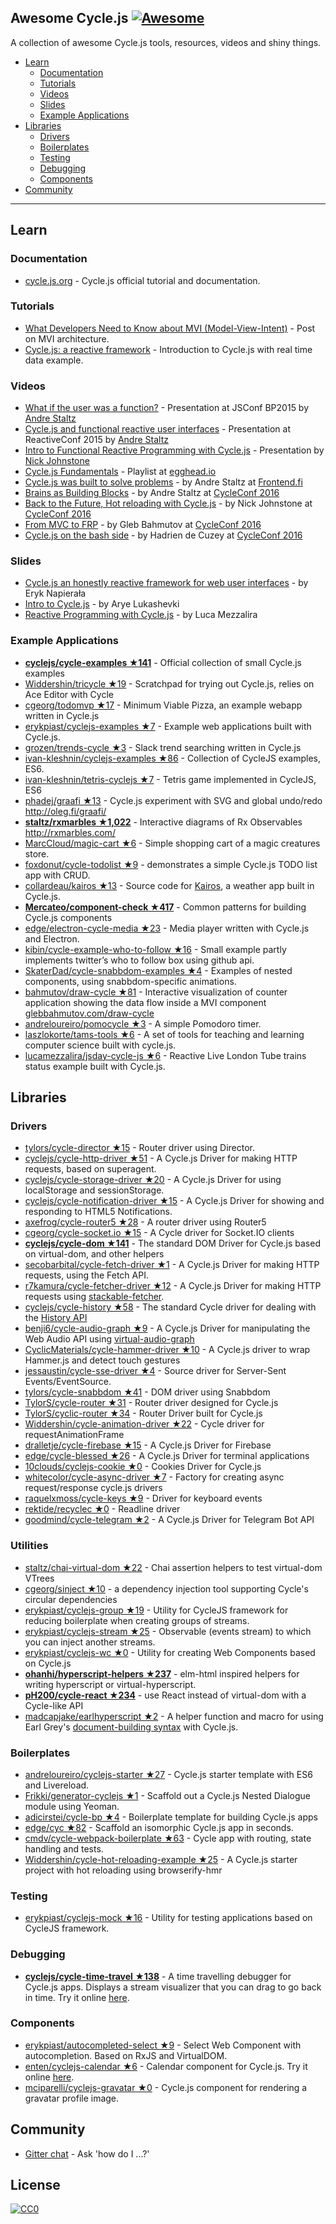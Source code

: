 ## Awesome Cycle.js [![Awesome](https://cdn.rawgit.com/sindresorhus/awesome/d7305f38d29fed78fa85652e3a63e154dd8e8829/media/badge.svg)](https://github.com/sindresorhus/awesome)

A collection of awesome Cycle.js tools, resources, videos and shiny things.

- [Learn](#learn)
  - [Documentation](#documentation)
  - [Tutorials](#tutorials)
  - [Videos](#videos)
  - [Slides](#slides)
  - [Example Applications](#example-applications)
- [Libraries](#libraries)
  - [Drivers](#drivers)
  - [Boilerplates](#boilerplates)
  - [Testing](#testing)
  - [Debugging](#debugging)
  - [Components](#components)
- [Community](#community)

---
## Learn

### Documentation

* [cycle.js.org](http://cycle.js.org/) - Cycle.js official tutorial and documentation.

### Tutorials

* [What Developers Need to Know about MVI (Model-View-Intent)](http://thenewstack.io/developers-need-know-mvi-model-view-intent/) - Post on MVI architecture.
* [Cycle.js: a reactive framework](https://lucamezzalira.com/2016/05/23/cycle-js-a-reactive-framework/) - Introduction to Cycle.js with real time data example.

### Videos

* [What if the user was a function?](https://www.youtube.com/watch?v=1zj7M1LnJV4) - Presentation at JSConf BP2015 by [Andre Staltz](https://twitter.com/andrestaltz)
* [Cycle.js and functional reactive user interfaces](https://www.youtube.com/watch?v=uNZnftSksYg) - Presentation at ReactiveConf 2015 by [Andre Staltz](http://twitter.com/andrestaltz)
* [Intro to Functional Reactive Programming with Cycle.js](https://www.youtube.com/watch?v=6_ETUyh0tns) - Presentation by [Nick Johnstone](https://twitter.com/widdnz)
* [Cycle.js Fundamentals](https://egghead.io/series/cycle-js-fundamentals) - Playlist at [egghead.io](https://egghead.io)
* [Cycle.js was built to solve problems](https://www.youtube.com/watch?v=Rj8ZTRVka4E) - by Andre Staltz at [Frontend.fi](http://frontend.fi/)
* [Brains as Building Blocks](https://www.youtube.com/watch?v=1ToJ7cxb1R8) - by Andre Staltz at [CycleConf 2016](http://cycleconf.com/)
* [Back to the Future, Hot reloading with Cycle.js](https://www.youtube.com/watch?v=rbrnyC5fXMM) - by Nick Johnstone at [CycleConf 2016](http://cycleconf.com/)
* [From MVC to FRP](https://www.youtube.com/watch?v=-PCq4pXaDZw) - by Gleb Bahmutov at [CycleConf 2016](http://cycleconf.com/)
* [Cycle.js on the bash side](https://www.youtube.com/watch?v=Rx5N99TQ52g) - by Hadrien de Cuzey at [CycleConf 2016](http://cycleconf.com/)

### Slides

* [Cycle.js an honestly reactive framework for web user interfaces](http://slides.com/erykpiast/cycle) - by Eryk Napierała
* [Intro to Cycle.js](http://www.slideshare.net/aryelukashevski/cyclejs-introduction) - by Arye Lukashevki
* [Reactive Programming with Cycle.js](http://www.slideshare.net/flashplatform/reactive-programming-with-cyclejs) - by Luca Mezzalira

### Example Applications

* [**cyclejs/cycle-examples ★141**](https://github.com/cyclejs/examples) - Official collection of small Cycle.js examples
* [Widdershin/tricycle ★19](https://github.com/Widdershin/tricycle) - Scratchpad for trying out Cycle.js, relies on Ace Editor with Cycle
* [cgeorg/todomvp ★17](https://github.com/cgeorg/todomvp) - Minimum Viable Pizza, an example webapp written in Cycle.js
* [erykpiast/cyclejs-examples ★7](https://github.com/erykpiast/cyclejs-examples) - Example web applications built with Cycle.js.
* [grozen/trends-cycle ★3](https://github.com/grozen/trends-cycle) - Slack trend searching written in Cycle.js
* [ivan-kleshnin/cyclejs-examples ★86](https://github.com/ivan-kleshnin/cyclejs-examples) - Collection of CycleJS examples, ES6.
* [ivan-kleshnin/tetris-cyclejs ★7](https://github.com/ivan-kleshnin/tetris-game) - Tetris game implemented in CycleJS, ES6
* [phadej/graafi ★13](https://github.com/phadej/graafi) - Cycle.js experiment with SVG and global undo/redo
http://oleg.fi/graafi/
* [**staltz/rxmarbles ★1,022**](https://github.com/staltz/rxmarbles) - Interactive diagrams of Rx Observables http://rxmarbles.com/
* [MarcCloud/magic-cart ★6](https://github.com/MarcCloud/magic-cart) - Simple shopping cart of a magic creatures store.
* [foxdonut/cycle-todolist ★9](https://github.com/foxdonut/cycle-todolist) - demonstrates a simple Cycle.js TODO list app with CRUD.
* [collardeau/kairos ★13](https://github.com/collardeau/kairos) - Source code for [Kairos](http://my-kairos.herokuapp.com/), a weather app built in Cycle.js.
* [**Mercateo/component-check ★417**](https://github.com/Mercateo/component-check) - Common patterns for building Cycle.js components
* [edge/electron-cycle-media ★23](https://github.com/edge/electron-cycle-media) - Media player written with Cycle.js and Electron.
* [kibin/cycle-example-who-to-follow ★16](https://github.com/kibin/cycle-example-who-to-follow) - Small example partly implements twitter’s who to follow box using github api.
* [SkaterDad/cycle-snabbdom-examples ★4](https://github.com/SkaterDad/cycle-snabbdom-examples) - Examples of nested components, using snabbdom-specific animations.
* [bahmutov/draw-cycle ★81](https://github.com/bahmutov/draw-cycle) - Interactive visualization of counter application showing the data flow inside a MVI component [glebbahmutov.com/draw-cycle](https://glebbahmutov.com/draw-cycle/)
* [andreloureiro/pomocycle ★3](https://github.com/andreloureiro/pomocycle) - A simple Pomodoro timer.
* [laszlokorte/tams-tools ★6](https://github.com/laszlokorte/tams-tools) - A set of tools for teaching and learning computer science built with cycle.js.
* [lucamezzalira/jsday-cycle-js ★6](https://github.com/lucamezzalira/jsday-cycle-js) - Reactive Live London Tube trains status example built with Cycle.js.


## Libraries

### Drivers

* [tylors/cycle-director ★15](https://github.com/TylorS/cycle-director) - Router driver using Director.
* [cyclejs/cycle-http-driver ★51](https://github.com/cyclejs/http) - A Cycle.js Driver for making HTTP requests, based on superagent.
* [cyclejs/cycle-storage-driver ★20](https://github.com/cyclejs/cycle-storage-driver) - A Cycle.js Driver for using localStorage and sessionStorage.
* [cyclejs/cycle-notification-driver ★15](https://github.com/cyclejs/cycle-notification-driver) - A Cycle.js Driver for showing and responding to HTML5 Notifications.
* [axefrog/cycle-router5 ★28](https://github.com/axefrog/cycle-router5) - A router driver using Router5
* [cgeorg/cycle-socket.io ★15](https://github.com/cgeorg/cycle-socket.io) - A Cycle driver for Socket.IO clients
* [**cyclejs/cycle-dom ★141**](https://github.com/cyclejs/dom) - The standard DOM Driver for Cycle.js based on virtual-dom, and other helpers
* [secobarbital/cycle-fetch-driver ★1](https://github.com/secobarbital/cycle-fetch-driver) - A Cycle.js Driver for making HTTP requests, using the Fetch API.
* [r7kamura/cycle-fetcher-driver ★12](https://github.com/r7kamura/cycle-fetcher-driver) - A Cycle.js Driver for making HTTP requests using [stackable-fetcher](https://github.com/r7kamura/stackable-fetcher).
* [cyclejs/cycle-history ★58](https://github.com/cyclejs/history) - The standard Cycle driver for dealing with the [History API](https://developer.mozilla.org/en-US/docs/Web/API/History_API)
* [benji6/cycle-audio-graph ★9](https://github.com/benji6/cycle-audio-graph) - A Cycle.js Driver for manipulating the Web Audio API using [virtual-audio-graph](https://github.com/benji6/virtual-audio-graph)
* [CyclicMaterials/cycle-hammer-driver ★10](https://github.com/CyclicMaterials/cycle-hammer-driver) - A Cycle.js driver to wrap Hammer.js and detect touch gestures
* [jessaustin/cycle-sse-driver ★4](https://github.com/jessaustin/cycle-sse-driver) - Source driver for Server-Sent Events/EventSource.
* [tylors/cycle-snabbdom ★41](https://github.com/TylorS/cycle-snabbdom) - DOM driver using Snabbdom
* [TylorS/cycle-router ★31](https://github.com/TylorS/cycle-router) - Router driver designed for Cycle.js
* [TylorS/cyclic-router ★34](https://github.com/TylorS/cyclic-router) - Router Driver built for Cycle.js
* [Widdershin/cycle-animation-driver ★22](https://github.com/Widdershin/cycle-animation-driver) - Cycle driver for requestAnimationFrame
* [dralletje/cycle-firebase ★15](https://github.com/dralletje/cycle-firebase) - A Cycle.js Driver for Firebase
* [edge/cycle-blessed ★26](https://github.com/edge/cycle-blessed) - A Cycle.js Driver for terminal applications
* [10clouds/cyclejs-cookie ★0](https://github.com/10clouds/cyclejs-cookie) - Cookies Driver for Cycle.js
* [whitecolor/cycle-async-driver ★7](https://github.com/whitecolor/cycle-async-driver) - Factory for creating async request/response cycle.js drivers
* [raquelxmoss/cycle-keys ★9](https://github.com/raquelxmoss/cycle-keys) - Driver for keyboard events
* [rektide/recyclec ★0](https://github.com/rektide/recyclec) - Readline driver
* [goodmind/cycle-telegram ★2](https://github.com/goodmind/cycle-telegram) - A Cycle.js Driver for Telegram Bot API


### Utilities

* [staltz/chai-virtual-dom ★22](https://github.com/staltz/chai-virtual-dom) - Chai assertion helpers to test virtual-dom VTrees
* [cgeorg/sinject ★10](https://github.com/cgeorg/sinject) - a dependency injection tool supporting Cycle's circular dependencies
* [erykpiast/cyclejs-group ★19](https://github.com/erykpiast/cyclejs-group) - Utility for CycleJS framework for reducing boilerplate when creating groups of streams.
* [erykpiast/cyclejs-stream ★25](https://github.com/cyclejs/rx-injectable-observable) - Observable (events stream) to which you can inject another streams.
* [erykpiast/cyclejs-wc ★0](https://github.com/erykpiast/cyclejs-wc) - Utility for creating Web Components based on Cycle.js
* [**ohanhi/hyperscript-helpers ★237**](https://github.com/ohanhi/hyperscript-helpers) - elm-html inspired helpers for writing hyperscript or virtual-hyperscript.
* [**pH200/cycle-react ★234**](https://github.com/pH200/cycle-react) - use React instead of virtual-dom with a Cycle-like API
* [madcapjake/earlhyperscript ★2](https://github.com/MadcapJake/earl-hyperscript) - A helper function and macro for using Earl Grey's [document-building syntax](https://breuleux.github.io/earl-grey/doc.html#documentbuildingsyntax) with Cycle.js.

### Boilerplates

* [andreloureiro/cyclejs-starter ★27](https://github.com/andreloureiro/cyclejs-starter) - Cycle.js starter template with ES6 and Livereload.
* [Frikki/generator-cyclejs ★1](https://github.com/Frikki/generator-cyclejs) - Scaffold out a Cycle.js Nested Dialogue module using Yeoman.
* [adicirstei/cycle-bp ★4](https://github.com/adicirstei/cycle-bp) - Boilerplate template for building Cycle.js apps
* [edge/cyc ★82](https://github.com/edge/cyc) - Scaffold an isomorphic Cycle.js app in seconds.
* [cmdv/cycle-webpack-boilerplate ★63](https://github.com/Cmdv/cycle-webpack-boilerplate) - Cycle app with routing, state handling and tests.
* [Widdershin/cycle-hot-reloading-example ★25](https://github.com/Widdershin/cycle-hot-reloading-example) - A Cycle.js starter project with hot reloading using browserify-hmr

### Testing

* [erykpiast/cyclejs-mock ★16](https://github.com/erykpiast/cyclejs-mock) - Utility for testing applications based on CycleJS framework.

### Debugging

* [**cyclejs/cycle-time-travel ★138**](https://github.com/cyclejs/cycle-time-travel) - A time travelling debugger for Cycle.js apps. Displays a stream visualizer that you can drag to go back in time. Try it online [here](http://cycle.js.org/cycle-time-travel/).

### Components

* [erykpiast/autocompleted-select ★9](https://github.com/erykpiast/autocompleted-select) - Select Web Component with autocompletion. Based on RxJS and VirtualDOM.
* [enten/cyclejs-calendar ★6](https://github.com/enten/cyclejs-calendar) - Calendar component for Cycle.js. Try it online [here](http://enten.github.io/cyclejs-calendar/example).
* [mciparelli/cyclejs-gravatar ★0](https://github.com/mciparelli/cyclejs-gravatar) - Cycle.js component for rendering a gravatar profile image.

## Community

* [Gitter chat](https://gitter.im/cyclejs/cycle-core) - Ask 'how do I ...?'


## License

[![CC0](http://i.creativecommons.org/p/zero/1.0/88x31.png)](http://creativecommons.org/publicdomain/zero/1.0/)
